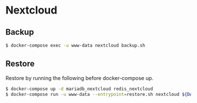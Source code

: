 # Nextcloud

## Backup

```bash
$ docker-compose exec -u www-data nextcloud backup.sh
```

## Restore

Restore by running the following before docker-compose up.

```bash
$ docker-compose up -d mariadb_nextcloud redis_nextcloud
$ docker-compose run -u www-data --entrypoint=restore.sh nextcloud ${DATETIME}
```